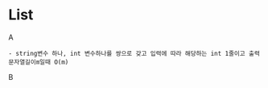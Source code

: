 List
====

A
```
- string변수 하나, int 변수하나를 쌍으로 갖고 입력에 따라 해당하는 int 1줄이고 출력 문자열길이m일때 O(m)
```

B
```

```
